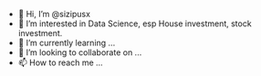 - 👋 Hi, I’m @sizipusx
- 👀 I’m interested in Data Science, esp House investment, stock investment.
- 🌱 I’m currently learning ...
- 💞️ I’m looking to collaborate on ...
- 📫 How to reach me ...

<!---
sizipusx/sizipusx is a ✨ special ✨ repository because its `README.md` (this file) appears on your GitHub profile.
You can click the Preview link to take a look at your changes.
--->
